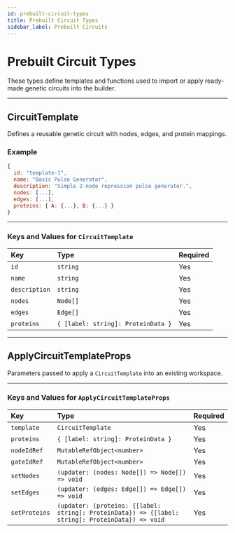 ```yaml
---
id: prebuilt-circuit-types
title: Prebuilt Circuit Types
sidebar_label: Prebuilt Circuits
---
```


# Prebuilt Circuit Types

These types define templates and functions used to import or apply ready-made genetic circuits into the builder.

---

## CircuitTemplate

Defines a reusable genetic circuit with nodes, edges, and protein mappings.

### Example

```js
{
  id: "template-1",
  name: "Basic Pulse Generator",
  description: "Simple 2-node repression pulse generator.",
  nodes: [...],
  edges: [...],
  proteins: { A: {...}, B: {...} }
}
```

---

### Keys and Values for `CircuitTemplate`

| Key | Type | Required |
|:----|:-----|:---------|
| `id` | `string` | Yes |
| `name` | `string` | Yes |
| `description` | `string` | Yes |
| `nodes` | `Node[]` | Yes |
| `edges` | `Edge[]` | Yes |
| `proteins` | `{ [label: string]: ProteinData }` | Yes |

---

## ApplyCircuitTemplateProps

Parameters passed to apply a `CircuitTemplate` into an existing workspace.

---

### Keys and Values for `ApplyCircuitTemplateProps`

| Key | Type | Required |
|:----|:-----|:---------|
| `template` | `CircuitTemplate` | Yes |
| `proteins` | `{ [label: string]: ProteinData }` | Yes |
| `nodeIdRef` | `MutableRefObject<number>` | Yes |
| `gateIdRef` | `MutableRefObject<number>` | Yes |
| `setNodes` | `(updater: (nodes: Node[]) => Node[]) => void` | Yes |
| `setEdges` | `(updater: (edges: Edge[]) => Edge[]) => void` | Yes |
| `setProteins` | `(updater: (proteins: {[label: string]: ProteinData}) => {[label: string]: ProteinData}) => void` | Yes |
